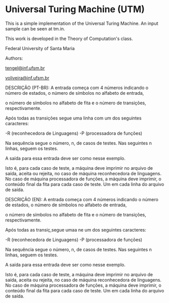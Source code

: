 Universal Turing Machine (UTM)
=========================

This is a simple implementation of the Universal Turing Machine. An input sample can be seen at tm.in.

This work is developed in the Theory of Computation's class.

Federal University of Santa Maria

Authors:

tengel@inf.ufsm.br

voliveira@inf.ufsm.br



DESCRIÇÃO (PT-BR):
A entrada começa com 4 números indicando o número de estados, o número de símbolos no alfabeto de entrada, 

o número de símbolos no alfabeto de fita e o número de transições, respectivamente. 

Após todas as transições segue uma linha com um dos seguintes caracteres: 

-R (reconhecedora de Linguagens)
-P (processadora de funções)

Na sequência segue o número, n, de casos de testes. Nas seguintes n linhas, seguem os testes. 

A saída para essa entrada deve ser como nesse exemplo. 

  Isto é, para cada caso de teste, a máquina deve imprimir no arquivo de saída, aceita ou rejeita, 
no caso de máquina reconhecedora de linguagens. No caso de máquina processadora de funções, 
a máquina deve imprimir, o conteúdo final da fita para cada caso de teste. Um em cada linha do arquivo de saída.


DESCRIÇÃO (EN):
A entrada começa com 4 números indicando o número de estados, o número de símbolos no alfabeto de entrada, 

o número de símbolos no alfabeto de fita e o número de transições, respectivamente. 

Após todas as transiç,segue umaa ne  um dos seguintes caracteres: 

-R (reconhecedora de Linguagens)
-P (processadora de funções)

Na sequência segue o número, n, de casos de testes. Nas seguintes n linhas, seguem os testes. 

A saída para essa entrada deve ser como nesse exemplo. 

  Isto é, para cada caso de teste, a máquina deve imprimir no arquivo de saída, aceita ou rejeita, 
no caso de máquina reconhecedora de linguagens. No caso de máquina processadora de funções, 
a máquina deve imprimir, o conteúdo final da fita para cada caso de teste. Um em cada linha do arquivo de saída.
